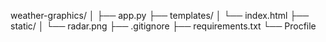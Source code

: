 weather-graphics/
│
├── app.py
├── templates/
│   └── index.html
├── static/
│   └── radar.png
├── .gitignore
├── requirements.txt
└── Procfile
